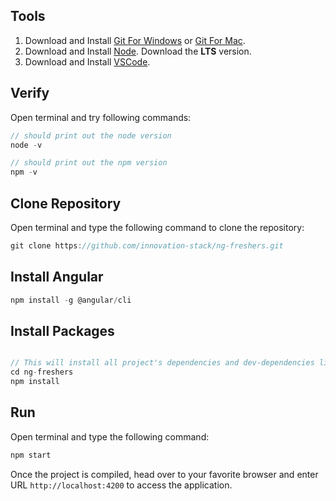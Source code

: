 ## Tools
1. Download and Install [Git For Windows](https://git-scm.com/download/win) or [Git For Mac](https://git-scm.com/download/mac).
2. Download and Install [Node](https://nodejs.org/en/). Download the **LTS** version.
3. Download and Install [VSCode](https://code.visualstudio.com/).

## Verify
Open terminal and try following commands:
```javascript
// should print out the node version
node -v
```
```javascript
// should print out the npm version
npm -v
```

## Clone Repository
Open terminal and type the following command to clone the repository:
```javascript
git clone https://github.com/innovation-stack/ng-freshers.git
```

## Install Angular
```javascript
npm install -g @angular/cli
```

## Install Packages
```javascript

// This will install all project's dependencies and dev-dependencies listed in package.json
cd ng-freshers
npm install
```

## Run
Open terminal and type the following command:
```javascript
npm start
```

Once the project is compiled, head over to your favorite browser and enter URL ```http://localhost:4200``` to access the application.

